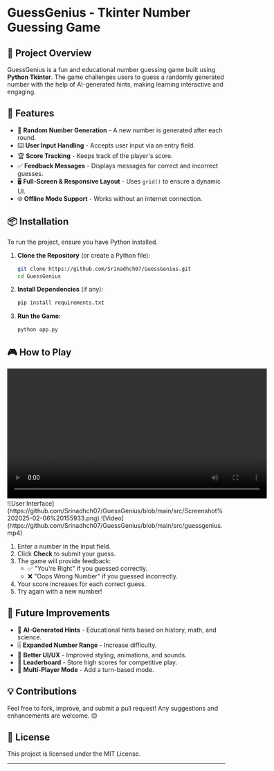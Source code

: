# GuessGenius - Tkinter Number Guessing Game

## 🎯 Project Overview

GuessGenius is a fun and educational number guessing game built using **Python Tkinter**. The game challenges users to guess a randomly generated number with the help of AI-generated hints, making learning interactive and engaging.

## 🚀 Features

- 🎲 **Random Number Generation** - A new number is generated after each round.
- ⌨️ **User Input Handling** - Accepts user input via an entry field.
- 🏆 **Score Tracking** - Keeps track of the player's score.
- ✅ **Feedback Messages** - Displays messages for correct and incorrect guesses.
- 🖥️ **Full-Screen & Responsive Layout** - Uses `grid()` to ensure a dynamic UI.
- 🌐 **Offline Mode Support** - Works without an internet connection.

## 📦 Installation

To run the project, ensure you have Python installed.

1. **Clone the Repository** (or create a Python file):
   ```sh
   git clone https://github.com/Srinadhch07/GuessGenius.git
   cd GuessGenius
   ```
2. **Install Dependencies** (if any):
   ```sh
   pip install requirements.txt
   ```
3. **Run the Game:**
   ```sh
   python app.py
   ```

## 🎮 How to Play
<video width="600" controls>
  <source src="./src/guessgenius.mp4" type="video/mp4">
</video>
![User Interface](https://github.com/Srinadhch07/GuessGenius/blob/main/src/Screenshot%202025-02-06%20155933.png)
![Video](https://github.com/Srinadhch07/GuessGenius/blob/main/src/guessgenius.mp4)


1. Enter a number in the input field.
2. Click **Check** to submit your guess.
4. The game will provide feedback:
   - ✅ "You're Right" if you guessed correctly.
   - ❌ "Oops Wrong Number" if you guessed incorrectly.
5. Your score increases for each correct guess.
6. Try again with a new number!

## 🔧 Future Improvements

- 🧠 **AI-Generated Hints** - Educational hints based on history, math, and science.
- 🎚 **Expanded Number Range** - Increase difficulty.
- 🎨 **Better UI/UX** - Improved styling, animations, and sounds.
- 🏅 **Leaderboard** - Store high scores for competitive play.
- 👥 **Multi-Player Mode** - Add a turn-based mode.

## 💡 Contributions

Feel free to fork, improve, and submit a pull request! Any suggestions and enhancements are welcome. 😊

## 📜 License

This project is licensed under the MIT License.

---
